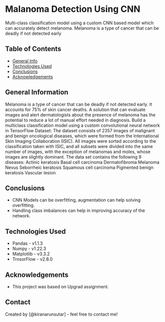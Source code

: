 # Malanoma Detection Using CNN
Multi-class classification model using a custom CNN based model which can accurately detect melanoma. Melanoma is a type of cancer that can be deadly if not detected early


## Table of Contents
* [General Info](#general-information)
* [Technologies Used](#technologies-used)
* [Conclusions](#conclusions)
* [Acknowledgements](#acknowledgements)

<!-- You can include any other section that is pertinent to your problem -->

## General Information
 Melanoma is a type of cancer that can be deadly if not detected early. It accounts for 75% of skin cancer deaths. A solution that can evaluate images and alert dermatologists about the presence of melanoma has the potential to reduce a lot of manual effort needed in diagnosis.
Build a multiclass classification model using a custom convolutional neural network in TensorFlow
Dataset: The dataset consists of 2357 images of malignant and benign oncological diseases, which were formed from the International Skin Imaging Collaboration (ISIC). All images were sorted according to the classification taken with ISIC, and all subsets were divided into the same number of images, with the exception of melanomas and moles, whose images are slightly dominant.
The data set contains the following 9 diseases:
Actinic keratosis
Basal cell carcinoma
Dermatofibroma
Melanoma
Nevus
Seborrheic keratosis
Squamous cell carcinoma
Pigmented benign keratosis
Vascular lesion


<!-- You don't have to answer all the questions - just the ones relevant to your project. -->

## Conclusions
- CNN Models can be overfitting, augmentation can help solving overfitting.
- Handling class imbalances can help in improving accuracy of the network.

<!-- You don't have to answer all the questions - just the ones relevant to your project. -->


## Technologies Used
- Pandas - v1.1.3
- Numpy - v1.22.3
- Matplotlib - v3.3.2
- TrnsorFlow - v2.8.0

<!-- As the libraries versions keep on changing, it is recommended to mention the version of library used in this project -->

## Acknowledgements
- This project was based on Upgrad assignment.


## Contact
Created by [@kiranarunsutar] - feel free to contact me!


<!-- Optional -->
<!-- ## License -->
<!-- This project is open source and available under the [... License](). -->

<!-- You don't have to include all sections - just the one's relevant to your project -->
